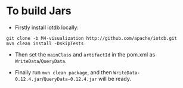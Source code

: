 # To build Jars
- Firstly install iotdb locally:
```
git clone -b M4-visualization http://github.com/apache/iotdb.git
mvn clean install -DskipTests
```

- Then set the `mainClass` and `artifactId` in the pom.xml as `WriteData`/`QueryData`.

- Finally run `mvn clean package`, and then `WriteData-0.12.4.jar`/`QueryData-0.12.4.jar` will be ready.